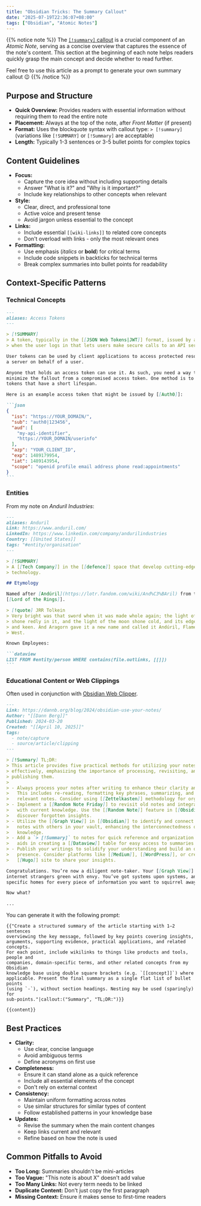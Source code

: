 ```yaml
---
title: "Obsidian Tricks: The Summary Callout"
date: "2025-07-19T22:36:07+08:00"
tags: ["Obsidian", "Atomic Notes"]
---
```


{{% notice note %}}
The [`[!summary]` callout](https://help.obsidian.md/callouts#Supported+types) is a crucial component of an *Atomic Note*, serving as a concise overview that captures the essence of the note's content. This section at the beginning of each note helps readers quickly grasp the main concept and decide whether to read further.

Feel free to use this article as a prompt to generate your own summary callout 😉
{{% /notice %}}

## Purpose and Structure

- **Quick Overview:** Provides readers with essential information without requiring them to read the entire note
- **Placement:** Always at the top of the note, after *Front Matter* (if present)
- **Format:** Uses the blockquote syntax with callout type: `> [!summary]` (variations like `[!SUMMARY]` or `[!Summary]` are acceptable)
- **Length:** Typically 1-3 sentences or 3-5 bullet points for complex topics

## Content Guidelines

- **Focus:**
   - Capture the core idea without including supporting details
   - Answer "What is it?" and "Why is it important?"
   - Include key relationships to other concepts when relevant
- **Style:**
   - Clear, direct, and professional tone
   - Active voice and present tense
   - Avoid jargon unless essential to the concept
- **Links:**
   - Include essential `[[wiki-links]]` to related core concepts
   - Don't overload with links - only the most relevant ones
- **Formatting:**
   - Use emphasis (*italics* or **bold**) for critical terms
   - Include code snippets in backticks for technical terms
   - Break complex summaries into bullet points for readability

## Context-Specific Patterns

### Technical Concepts

````md
---
aliases: Access Tokens
---

> [!SUMMARY]
> A token, typically in the [[JSON Web Tokens|JWT]] format, issued by a server
> when the user logs in that lets users make secure calls to an API server.

User tokens can be used by client applications to access protected resources on
a server on behalf of a user.

Anyone that holds an access token can use it. As such, you need a way to
minimize the fallout from a compromised access token. One method is to issue
tokens that have a short lifespan.

Here is an example access token that might be issued by [[Auth0]]:

```json
{
  "iss": "https://YOUR_DOMAIN/",
  "sub": "auth0|123456",
  "aud": [
    "my-api-identifier",
    "https://YOUR_DOMAIN/userinfo"
  ],
  "azp": "YOUR_CLIENT_ID",
  "exp": 1489179954,
  "iat": 1489143954,
  "scope": "openid profile email address phone read:appointments"
}
```
````

### Entities

From my note on *Anduril Industries*:

````md
---
aliases: Anduril
Link: https://www.anduril.com/
LinkedIn: https://www.linkedin.com/company/andurilindustries
Country: [[United States]]
tags: "#entity/organisation"
---

> [!SUMMARY]
> A [[Tech Company]] in the [[defence]] space that develop cutting-edge military
> technology.

## Etymology

Named after [Andúril](https://lotr.fandom.com/wiki/And%C3%BAril) from the
[[Lord of the Rings]].

> [!quote] JRR Tolkein
> Very bright was that sword when it was made whole again; the light of the sun
> shone redly in it, and the light of the moon shone cold, and its edge was hard
> and keen. And Aragorn gave it a new name and called it Andúril, Flame of the
> West.

Known Employees:

```dataview
LIST FROM #entity/person WHERE contains(file.outlinks, [[]])
```
````

### Educational Content or Web Clippings

Often used in conjunction with [Obsidian Web Clipper](https://obsidian.md/clipper).

```md
---
Link: https://dannb.org/blog/2024/obsidian-use-your-notes/
Author: "[[Dann Berg]]"
Published: 2024-03-20
Created: "[[April 10, 2025]]"
tags:
  - note/capture
  - source/article/clipping
---

> [!Summary] TL;DR:
> This article provides five practical methods for utilizing your notes
> effectively, emphasizing the importance of processing, revisiting, and
> publishing them.
>
> - Always process your notes after writing to enhance their clarity and usefulness.
>   This includes re-reading, formatting key phrases, summarizing, and tagging
>   relevant notes. Consider using [[Zettelkasten]] methodology for organization.
> - Implement a [[Random Note Friday]] to revisit old notes and integrate them
>   with current knowledge. Use the [[Random Note]] feature in [[Obsidian]] to
>   discover forgotten insights.
> - Utilize the [[Graph View]] in [[Obsidian]] to identify and connect lonely
>   notes with others in your vault, enhancing the interconnectedness of your
>   knowledge.
> - Add a `> [!Summary]` to notes for quick reference and organization. This
>   aids in creating a [[Dataview]] table for easy access to summaries across your vault.
> - Publish your writings to solidify your understanding and build an online
>   presence. Consider platforms like [[Medium]], [[WordPress]], or creating a
>   [[Hugo]] site to share your insights.

Congratulations. You’re now a diligent note-taker. Your [[Graph View]] makes
internet strangers green with envy. You’ve got systems upon systems, and
specific homes for every piece of information you want to squirrel away.

Now what?

...
```

You can generate it with the following prompt:

```jinja
{{"Create a structured summary of the article starting with 1–2 sentences
overviewing the key message, followed by key points covering insights,
arguments, supporting evidence, practical applications, and related concepts.
For each point, include wikilinks to things like products and tools, people and
companies, domain-specific terms, and other related concepts from my Obsidian
knowledge base using double square brackets (e.g. `[[concept]]`) where
applicable. Present the final summary as a single flat list of bullet points
(using `-`), without section headings. Nesting may be used (sparingly) for
sub-points."|callout:("Summary", "TL;DR:")}}

{{content}}
```

## Best Practices

- **Clarity:**
   - Use clear, concise language
   - Avoid ambiguous terms
   - Define acronyms on first use
- **Completeness:**
   - Ensure it can stand alone as a quick reference
   - Include all essential elements of the concept
   - Don't rely on external context
- **Consistency:**
   - Maintain uniform formatting across notes
   - Use similar structures for similar types of content
   - Follow established patterns in your knowledge base
- **Updates:**
   - Revise the summary when the main content changes
   - Keep links current and relevant
   - Refine based on how the note is used

## Common Pitfalls to Avoid

- **Too Long:** Summaries shouldn't be mini-articles
- **Too Vague:** "This note is about X" doesn't add value
- **Too Many Links:** Not every term needs to be linked
- **Duplicate Content:** Don't just copy the first paragraph
- **Missing Context:** Ensure it makes sense to first-time readers
